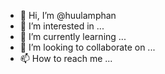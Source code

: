 - 👋 Hi, I’m @huulamphan
- 👀 I’m interested in ...
- 🌱 I’m currently learning ...
- 💞️ I’m looking to collaborate on ...
- 📫 How to reach me ...

<!---
huulamphan/huulamphan is a ✨ special ✨ repository because its `README.md` (this file) appears on your GitHub profile.
You can click the Preview link to take a look at your changes.
--->
